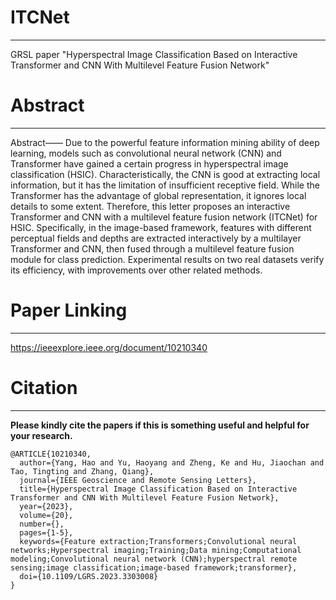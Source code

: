 # ITCNet
---------------------
GRSL paper "Hyperspectral Image Classification Based on Interactive Transformer and CNN With Multilevel Feature Fusion Network"
# Abstract
---------------------
Abstract—— Due to the powerful feature information mining ability of deep learning, models such as convolutional neural network (CNN) and Transformer have gained a certain progress in hyperspectral image classification (HSIC). Characteristically, the CNN is good at extracting local information, but it has the limitation of insufficient receptive field. While the Transformer has the advantage of global representation, it ignores local details to some extent. Therefore, this letter proposes an interactive Transformer and CNN with a multilevel feature fusion network (ITCNet) for HSIC. Specifically, in the image-based framework, features with different perceptual fields and depths are extracted interactively by a multilayer Transformer and CNN, then fused through a multilevel feature fusion module for class prediction. Experimental results on two real datasets verify its efficiency, with improvements over other related methods.
# Paper Linking
---------------------
https://ieeexplore.ieee.org/document/10210340
# Citation
---------------------
**Please kindly cite the papers if this is something useful and helpful for your research.**

    @ARTICLE{10210340,
      author={Yang, Hao and Yu, Haoyang and Zheng, Ke and Hu, Jiaochan and Tao, Tingting and Zhang, Qiang},
      journal={IEEE Geoscience and Remote Sensing Letters}, 
      title={Hyperspectral Image Classification Based on Interactive Transformer and CNN With Multilevel Feature Fusion Network}, 
      year={2023},
      volume={20},
      number={},
      pages={1-5},
      keywords={Feature extraction;Transformers;Convolutional neural networks;Hyperspectral imaging;Training;Data mining;Computational modeling;Convolutional neural network (CNN);hyperspectral remote sensing;image classification;image-based framework;transformer},
      doi={10.1109/LGRS.2023.3303008}
    }
